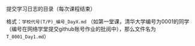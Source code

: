 提交学习日志的目录（每次课程结束）

格式：`学校代号(T/P)_编号_DayX.md` （如第一堂课，清华大学编号为0001的同学（编号在网络学堂提交github账号作业的批阅中），那么文件名为`T_0001_Day1.md`）





